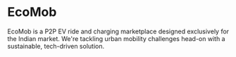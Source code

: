 # EcoMob
EcoMob is a P2P EV ride and charging marketplace designed exclusively for the Indian market. We're tackling urban mobility challenges head-on with a sustainable, tech-driven solution.
